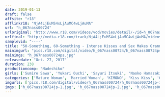 ```yaml
---
date: 2019-01-13
draft: false
affsite: "r18"
afflinkr18: "NjA4LjEuMS4xLjAuMC4wLjAuMA"
url: "h_067nass00724"
urloriginal: "http://www.r18.com/videos/vod/movies/detail/-/id=h_067nass00724"
urlfinal: "http://media.r18.com/track/NjA4LjEuMS4xLjAuMC4wLjAuMA/videos/vod/movies/detail/-/id=h_067nass00724"
samplevid: "----"
title: "50-Something, 60-Something - Intense Kisses and Sex Makes Grannies Hot Again, 6 Grannies, 4 Hours 3"
mainimgurl: "pics.r18.com/digital/video/h_067nass00724/h_067nass00724ps.jpg"
mainimgs: "h_067nass00724ps.jpg"
releasedate: "Oct. 27, 2017"
duration: 238
productioncomp: "Nadeshiko"
girls: ['Sumire Sawa', 'Yukari Ouchi', 'Sayuri Itsuki', 'Naoko Hamazaki', 'Toki Mikawa']
categories: ['Mature Woman', 'Married Woman', 'KIMONO', 'Kiss Kiss', 'Creampie', 'Over 4 Hours', 'Hi-Def']
imgurls: ['pics.r18.com/digital/video/h_067nass00724/h_067nass00724jp-1.jpg', 'pics.r18.com/digital/video/h_067nass00724/h_067nass00724jp-2.jpg', 'pics.r18.com/digital/video/h_067nass00724/h_067nass00724jp-3.jpg', 'pics.r18.com/digital/video/h_067nass00724/h_067nass00724jp-4.jpg', 'pics.r18.com/digital/video/h_067nass00724/h_067nass00724jp-5.jpg', 'pics.r18.com/digital/video/h_067nass00724/h_067nass00724jp-6.jpg', 'pics.r18.com/digital/video/h_067nass00724/h_067nass00724jp-7.jpg', 'pics.r18.com/digital/video/h_067nass00724/h_067nass00724jp-8.jpg', 'pics.r18.com/digital/video/h_067nass00724/h_067nass00724jp-9.jpg', 'pics.r18.com/digital/video/h_067nass00724/h_067nass00724jp-10.jpg', 'pics.r18.com/digital/video/h_067nass00724/h_067nass00724jp-11.jpg', 'pics.r18.com/digital/video/h_067nass00724/h_067nass00724jp-12.jpg', 'pics.r18.com/digital/video/h_067nass00724/h_067nass00724jp-13.jpg', 'pics.r18.com/digital/video/h_067nass00724/h_067nass00724jp-14.jpg', 'pics.r18.com/digital/video/h_067nass00724/h_067nass00724jp-15.jpg', 'pics.r18.com/digital/video/h_067nass00724/h_067nass00724jp-16.jpg', 'pics.r18.com/digital/video/h_067nass00724/h_067nass00724jp-17.jpg', 'pics.r18.com/digital/video/h_067nass00724/h_067nass00724jp-18.jpg', 'pics.r18.com/digital/video/h_067nass00724/h_067nass00724jp-19.jpg', 'pics.r18.com/digital/video/h_067nass00724/h_067nass00724jp-20.jpg']
imgs: ['h_067nass00724jp-1.jpg', 'h_067nass00724jp-2.jpg', 'h_067nass00724jp-3.jpg', 'h_067nass00724jp-4.jpg', 'h_067nass00724jp-5.jpg', 'h_067nass00724jp-6.jpg', 'h_067nass00724jp-7.jpg', 'h_067nass00724jp-8.jpg', 'h_067nass00724jp-9.jpg', 'h_067nass00724jp-10.jpg', 'h_067nass00724jp-11.jpg', 'h_067nass00724jp-12.jpg', 'h_067nass00724jp-13.jpg', 'h_067nass00724jp-14.jpg', 'h_067nass00724jp-15.jpg', 'h_067nass00724jp-16.jpg', 'h_067nass00724jp-17.jpg', 'h_067nass00724jp-18.jpg', 'h_067nass00724jp-19.jpg', 'h_067nass00724jp-20.jpg']
---
```

